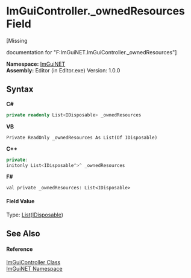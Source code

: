 # ImGuiController._ownedResources Field
 

\[Missing <summary> documentation for "F:ImGuiNET.ImGuiController._ownedResources"\]

**Namespace:**&nbsp;<a href="7ecbdf68-1567-8265-0ab1-032412bfb743">ImGuiNET</a><br />**Assembly:**&nbsp;Editor (in Editor.exe) Version: 1.0.0

## Syntax

**C#**<br />
``` C#
private readonly List<IDisposable> _ownedResources
```

**VB**<br />
``` VB
Private ReadOnly _ownedResources As List(Of IDisposable)
```

**C++**<br />
``` C++
private:
initonly List<IDisposable^>^ _ownedResources
```

**F#**<br />
``` F#
val private _ownedResources: List<IDisposable>
```


#### Field Value
Type: <a href="https://docs.microsoft.com/dotnet/api/system.collections.generic.list-1" target="_blank">List</a>(<a href="https://docs.microsoft.com/dotnet/api/system.idisposable" target="_blank">IDisposable</a>)

## See Also


#### Reference
<a href="dc8569e8-a101-000f-d0db-652eaa2a83fb">ImGuiController Class</a><br /><a href="7ecbdf68-1567-8265-0ab1-032412bfb743">ImGuiNET Namespace</a><br />